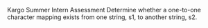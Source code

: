 Kargo Summer Intern Assessment
Determine whether a one-to-one character mapping exists from one string, s1, to another string, s2.
